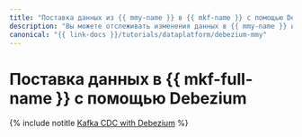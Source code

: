 ```yaml
---
title: "Поставка данных из {{ mmy-name }} в {{ mkf-name }} с помощью Debezium"
description: "Вы можете отслеживать изменения данных в {{ mmy-name }} и отправлять их в {{ mkf-name }} по технологии Change Data Capture с помощью платформы Debezium."
canonical: "{{ link-docs }}/tutorials/dataplatform/debezium-mmy"
---
```


# Поставка данных в {{ mkf-full-name }} с помощью Debezium

{% include notitle [Kafka CDC with Debezium](../../_tutorials/dataplatform/debezium-mmy.md) %}
